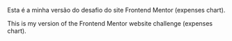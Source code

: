 Esta é a minha versão do desafio do site Frontend Mentor (expenses chart).

This is my version of the Frontend Mentor website challenge (expenses chart).